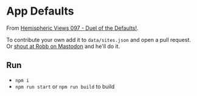 # App Defaults

From [Hemispheric Views 097 - Duel of the Defaults!](https://listen.hemisphericviews.com/097).

To contribute your own add it to `data/sites.json` and open a pull request. Or [shout at Robb on Mastodon](https://social.lol/@robb) and he'll do it.

## Run

- `npm i`
- `npm run start` or `npm run build` to build